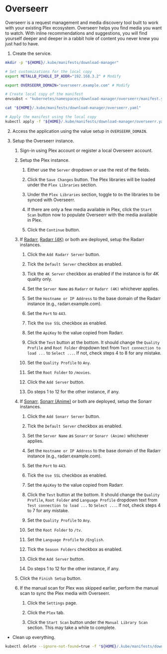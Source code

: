 # Overseerr

Overseerr is a request management and media discovery tool built to work with your existing Plex ecosystem. Overseerr helps you find media you want to watch. With inline recommendations and suggestions, you will find yourself deeper and deeper in a rabbit hole of content you never knew you just had to have.

1. Create the service.

```sh
mkdir -p "${HOME}/.kube/manifests/download-manager"

# Set customizations for the local copy
export METALLB_PIHOLE_IP_ADDR="192.168.3.2" # Modify

export OVERSEERR_DOMAIN="overseerr.example.com" # Modify

# Create local copy of the manifest
envsubst < "kubernetes/namespaces/download-manager/overseerr/manifest.yml" > "${HOME}/.kube/manifests/download-manager/overseerr.yaml"

cat "${HOME}/.kube/manifests/download-manager/overseerr.yaml"

# Apply the manifest using the local copy
kubectl apply -f "${HOME}/.kube/manifests/download-manager/overseerr.yaml"
```

2. Access the application using the value setup in `OVERSEERR_DOMAIN`.

3. Setup the Overseerr instance.

    1. Sign-in using Plex account or register a local Overseerr account.

    2. Setup the Plex instance.

        1. Either use the `Server` dropdown or use the rest of the fields.

        2. Click the `Save Changes` button. The Plex libraries will be loaded under the `Plex Libraries` section.

        3. Under the `Plex Libraries` section, toggle to `On` the libraries to be synced with Overseerr.

        4. If there are only a few media available in Plex, click the `Start Scan` button now to populate Overseerr with the media available in Plex.

        5. Click the `Continue` button.

    3. If [Radarr](../radarr/README.md), [Radarr (4K)](../radarr-4k/README.md) or both are deployed, setup the Radarr instances.

        1. Click the `Add Radarr Server` button.

        2. Tick the `Default Server` checkbox as enabled.

        3. Tick the `4K Server` checkbox as enabled if the instance is for 4K quality only.

        4. Set the `Server Name` as `Radarr` or `Radarr (4K)` whichever applies.

        5. Set the `Hostname or IP Address` to the base domain of the Radarr instance (e.g., radarr.example.com).

        6. Set the `Port` to `443`.

        7. Tick the `Use SSL` checkbox as enabled.

        8. Set the `ApiKey` to the value copied from Radarr.

        9. Click the `Test` button at the bottom. It should change the `Quality Profile` and `Root Folder` dropdown text from `Test connection to load ...` to `Select ...`. If not, check steps 4 to 8 for any mistake.

        10. Set the `Quality Profile` to `Any`.

        11. Set the `Root Folder` to `/movies`.

        12. Click the `Add Server` button.

        13. Do steps 1 to 12 for the other instance, if any.

    4. If [Sonarr](../sonarr/README.md), [Sonarr (Anime)](../sonarr-anime/README.md) or both are deployed, setup the Sonarr instances.

        1. Click the `Add Sonarr Server` button.

        2. Tick the `Default Server` checkbox as enabled.

        3. Set the `Server Name` as `Sonarr` or `Sonarr (Anime)` whichever applies.

        4. Set the `Hostname or IP Address` to the base domain of the Radarr instance (e.g., radarr.example.com).

        5. Set the `Port` to `443`.

        6. Tick the `Use SSL` checkbox as enabled.

        7. Set the `ApiKey` to the value copied from Radarr.

        8. Click the `Test` button at the bottom. It should change the `Quality Profile`, `Root Folder` and `Language Profile` dropdown text from `Test connection to load ...` to `Select ...`. If not, check steps 4 to 7 for any mistake.

        9. Set the `Quality Profile` to `Any`.

        10. Set the `Root Folder` to `/tv`.

        10. Set the `Language Profile` to `/English`.

        11. Tick the `Season Folders` checkbox as enabled.

        12. Click the `Add Server` button.

        13. Do steps 1 to 12 for the other instance, if any.

    5. Click the `Finish Setup` button.

    6. If the manual scan for Plex was skipped earlier, perform the manual scan to sync the Plex media with Overseerr.

        1. Click the `Settings` page.

        2. Click the `Plex` tab.

        3. Click the `Start Scan` button under the `Manual Library Scan` section. This may take a while to complete.

* Clean up everything.

```sh
kubectl delete --ignore-not-found=true -f "${HOME}/.kube/manifests/download-manager/overseerr.yaml"
```
